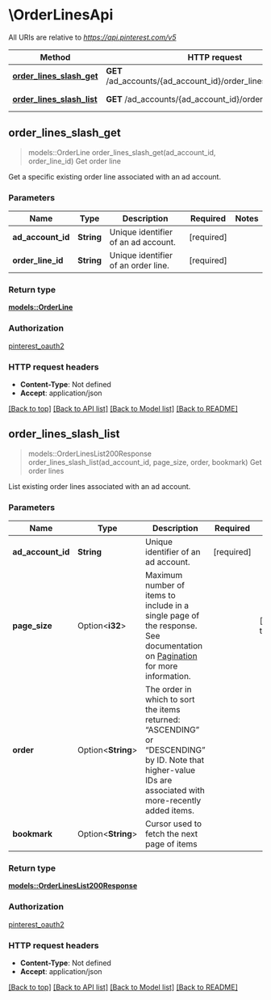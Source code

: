 # \OrderLinesApi

All URIs are relative to *https://api.pinterest.com/v5*

Method | HTTP request | Description
------------- | ------------- | -------------
[**order_lines_slash_get**](OrderLinesApi.md#order_lines_slash_get) | **GET** /ad_accounts/{ad_account_id}/order_lines/{order_line_id} | Get order line
[**order_lines_slash_list**](OrderLinesApi.md#order_lines_slash_list) | **GET** /ad_accounts/{ad_account_id}/order_lines | Get order lines



## order_lines_slash_get

> models::OrderLine order_lines_slash_get(ad_account_id, order_line_id)
Get order line

Get a specific existing order line associated with an ad account.

### Parameters


Name | Type | Description  | Required | Notes
------------- | ------------- | ------------- | ------------- | -------------
**ad_account_id** | **String** | Unique identifier of an ad account. | [required] |
**order_line_id** | **String** | Unique identifier of an order line. | [required] |

### Return type

[**models::OrderLine**](OrderLine.md)

### Authorization

[pinterest_oauth2](../README.md#pinterest_oauth2)

### HTTP request headers

- **Content-Type**: Not defined
- **Accept**: application/json

[[Back to top]](#) [[Back to API list]](../README.md#documentation-for-api-endpoints) [[Back to Model list]](../README.md#documentation-for-models) [[Back to README]](../README.md)


## order_lines_slash_list

> models::OrderLinesList200Response order_lines_slash_list(ad_account_id, page_size, order, bookmark)
Get order lines

List existing order lines associated with an ad account.

### Parameters


Name | Type | Description  | Required | Notes
------------- | ------------- | ------------- | ------------- | -------------
**ad_account_id** | **String** | Unique identifier of an ad account. | [required] |
**page_size** | Option<**i32**> | Maximum number of items to include in a single page of the response. See documentation on <a href='/docs/reference/pagination/'>Pagination</a> for more information. |  |[default to 25]
**order** | Option<**String**> | The order in which to sort the items returned: “ASCENDING” or “DESCENDING” by ID. Note that higher-value IDs are associated with more-recently added items. |  |
**bookmark** | Option<**String**> | Cursor used to fetch the next page of items |  |

### Return type

[**models::OrderLinesList200Response**](order_lines_list_200_response.md)

### Authorization

[pinterest_oauth2](../README.md#pinterest_oauth2)

### HTTP request headers

- **Content-Type**: Not defined
- **Accept**: application/json

[[Back to top]](#) [[Back to API list]](../README.md#documentation-for-api-endpoints) [[Back to Model list]](../README.md#documentation-for-models) [[Back to README]](../README.md)


